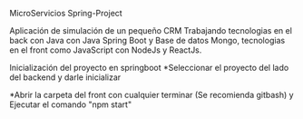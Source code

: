 MicroServicios Spring-Project

Aplicación de simulación de un pequeño CRM Trabajando tecnologias en el back con Java con Java Spring Boot y Base de datos Mongo, tecnologias en el front como JavaScript con NodeJs y ReactJs.

Inicialización del proyecto en springboot
*Seleccionar el proyecto del lado del backend y darle inicializar

*Abrir la carpeta del front con cualquier terminar (Se recomienda gitbash) y Ejecutar el comando "npm start"
